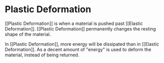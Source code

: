 # Plastic Deformation
[[Plastic Deformation]] is when a material is pushed past [[Elastic Deformation]]. [[Plastic Deformation]] permanently changes the resting shape of the material.

In [[Plastic Deformation]], more energy will be dissipated than in [[Elastic Deformation]]. As a decent amount of "energy" is used to deform the material, instead of being returned.
